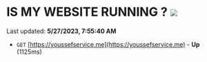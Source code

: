 # IS MY WEBSITE RUNNING ? [![](https://img.shields.io/static/v1?label=Sponsor&message=%E2%9D%A4&logo=GitHub&color=%23fe8e86)](https://github.com/sponsors/<username>)

Last updated: **5/27/2023, 7:55:40 AM**

- `GET` [https://youssefservice.me](https://youssefservice.me) - **Up** (1125ms)
